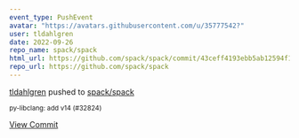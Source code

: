 ```yaml
---
event_type: PushEvent
avatar: "https://avatars.githubusercontent.com/u/35777542?"
user: tldahlgren
date: 2022-09-26
repo_name: spack/spack
html_url: https://github.com/spack/spack/commit/43ceff4193ebb5ab12594f1ace3d39b61e95393c
repo_url: https://github.com/spack/spack
---
```


<a href='https://github.com/tldahlgren' target='_blank'>tldahlgren</a> pushed to <a href='https://github.com/spack/spack' target='_blank'>spack/spack</a>

<small>py-libclang: add v14 (#32824)</small>

<a href='https://github.com/spack/spack/commit/43ceff4193ebb5ab12594f1ace3d39b61e95393c' target='_blank'>View Commit</a>